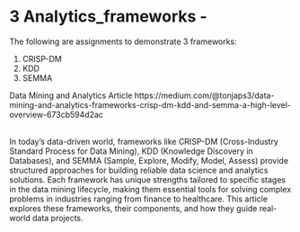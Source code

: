 # 3 Analytics_frameworks - 
The following are assignments to demonstrate 3 frameworks:
  1. CRISP-DM
  2. KDD
  3. SEMMA

<cr>
Data Mining and Analytics Article https://medium.com/@tonjaps3/data-mining-and-analytics-frameworks-crisp-dm-kdd-and-semma-a-high-level-overview-673cb594d2ac
<br>
  <br>
  
In today’s data-driven world, frameworks like CRISP-DM (Cross-Industry Standard Process for Data Mining), KDD (Knowledge Discovery in Databases), and SEMMA (Sample, Explore, Modify, Model, Assess) provide structured approaches for building reliable data science and analytics solutions. Each framework has unique strengths tailored to specific stages in the data mining lifecycle, making them essential tools for solving complex problems in industries ranging from finance to healthcare. This article explores these frameworks, their components, and how they guide real-world data projects.


